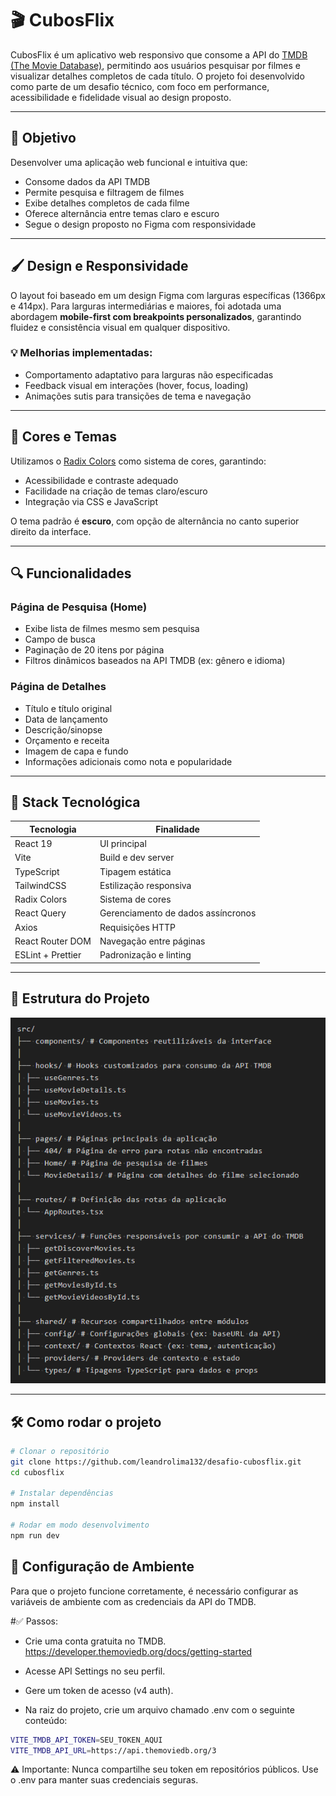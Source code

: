# 🎬 CubosFlix

CubosFlix é um aplicativo web responsivo que consome a API do [TMDB (The Movie Database)](https://www.themoviedb.org/documentation/api), permitindo aos usuários pesquisar por filmes e visualizar detalhes completos de cada título. O projeto foi desenvolvido como parte de um desafio técnico, com foco em performance, acessibilidade e fidelidade visual ao design proposto.

---

## 📌 Objetivo

Desenvolver uma aplicação web funcional e intuitiva que:

- Consome dados da API TMDB
- Permite pesquisa e filtragem de filmes
- Exibe detalhes completos de cada filme
- Oferece alternância entre temas claro e escuro
- Segue o design proposto no Figma com responsividade

---

## 🖌️ Design e Responsividade

O layout foi baseado em um design Figma com larguras específicas (1366px e 414px). Para larguras intermediárias e maiores, foi adotada uma abordagem **mobile-first com breakpoints personalizados**, garantindo fluidez e consistência visual em qualquer dispositivo.

### 💡 Melhorias implementadas:

- Comportamento adaptativo para larguras não especificadas
- Feedback visual em interações (hover, focus, loading)
- Animações sutis para transições de tema e navegação

---

## 🎨 Cores e Temas

Utilizamos o [Radix Colors](https://www.radix-ui.com/colors) como sistema de cores, garantindo:

- Acessibilidade e contraste adequado
- Facilidade na criação de temas claro/escuro
- Integração via CSS e JavaScript

O tema padrão é **escuro**, com opção de alternância no canto superior direito da interface.

---

## 🔍 Funcionalidades

### Página de Pesquisa (Home)

- Exibe lista de filmes mesmo sem pesquisa
- Campo de busca
- Paginação de 20 itens por página
- Filtros dinâmicos baseados na API TMDB (ex: gênero e idioma)

### Página de Detalhes

- Título e título original
- Data de lançamento
- Descrição/sinopse
- Orçamento e receita
- Imagem de capa e fundo
- Informações adicionais como nota e popularidade

---

## 🧰 Stack Tecnológica

| Tecnologia        | Finalidade                         |
| ----------------- | ---------------------------------- |
| React 19          | UI principal                       |
| Vite              | Build e dev server                 |
| TypeScript        | Tipagem estática                   |
| TailwindCSS       | Estilização responsiva             |
| Radix Colors      | Sistema de cores                   |
| React Query       | Gerenciamento de dados assíncronos |
| Axios             | Requisições HTTP                   |
| React Router DOM  | Navegação entre páginas            |
| ESLint + Prettier | Padronização e linting             |

---

## 📁 Estrutura do Projeto

![Estrutura do Projeto](/public/assets/project-structure.png)

---

## 🛠️ Como rodar o projeto

```bash
# Clonar o repositório
git clone https://github.com/leandrolima132/desafio-cubosflix.git
cd cubosflix

# Instalar dependências
npm install

# Rodar em modo desenvolvimento
npm run dev
```

## 🔐 Configuração de Ambiente

Para que o projeto funcione corretamente, é necessário configurar as variáveis de ambiente com as credenciais da API do TMDB.

#✅ Passos:

- Crie uma conta gratuita no TMDB. https://developer.themoviedb.org/docs/getting-started

- Acesse API Settings no seu perfil.

- Gere um token de acesso (v4 auth).

- Na raiz do projeto, crie um arquivo chamado .env com o seguinte conteúdo:

```bash
VITE_TMDB_API_TOKEN=SEU_TOKEN_AQUI
VITE_TMDB_API_URL=https://api.themoviedb.org/3
```

⚠️ Importante: Nunca compartilhe seu token em repositórios públicos. Use o .env para manter suas credenciais seguras.
